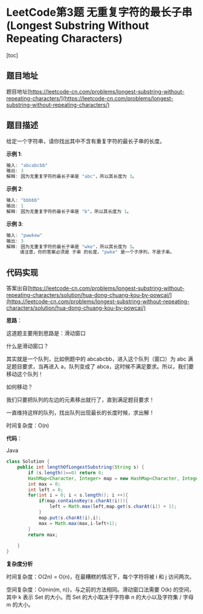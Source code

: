 # LeetCode第3题 无重复字符的最长子串(Longest Substring Without Repeating Characters)

[toc]



## 题目地址

题目地址[https://leetcode-cn.com/problems/longest-substring-without-repeating-characters/](https://leetcode-cn.com/problems/longest-substring-without-repeating-characters/) 



## 题目描述

给定一个字符串，请你找出其中不含有重复字符的最长子串的长度。

**示例 1**:

```java
输入: "abcabcbb"
输出: 3 
解释: 因为无重复字符的最长子串是 "abc"，所以其长度为 3。
```

**示例 2**:

```java
输入: "bbbbb"
输出: 1
解释: 因为无重复字符的最长子串是 "b"，所以其长度为 1。
```

**示例 3**:

```java
输入: "pwwkew"
输出: 3
解释: 因为无重复字符的最长子串是 "wke"，所以其长度为 3。
     请注意，你的答案必须是 子串 的长度，"pwke" 是一个子序列，不是子串。
```



## 代码实现

答案出自[https://leetcode-cn.com/problems/longest-substring-without-repeating-characters/solution/hua-dong-chuang-kou-by-powcai/](https://leetcode-cn.com/problems/longest-substring-without-repeating-characters/solution/hua-dong-chuang-kou-by-powcai/)



**思路**：

这道题主要用到思路是：滑动窗口

什么是滑动窗口？

其实就是一个队列，比如例题中的 abcabcbb，进入这个队列（窗口）为 abc 满足题目要求，当再进入 a，队列变成了 abca，这时候不满足要求。所以，我们要移动这个队列！

如何移动？

我们只要把队列的左边的元素移出就行了，直到满足题目要求！

一直维持这样的队列，找出队列出现最长的长度时候，求出解！

时间复杂度：O(n)



**代码**：

Java

```java
class Solution {
    public int lengthOfLongestSubstring(String s) {
        if (s.length()==0) return 0;
        HashMap<Character, Integer> map = new HashMap<Character, Integer>();
        int max = 0;
        int left = 0;
        for(int i = 0; i < s.length(); i ++){
            if(map.containsKey(s.charAt(i))){
                left = Math.max(left,map.get(s.charAt(i)) + 1);
            }
            map.put(s.charAt(i),i);
            max = Math.max(max,i-left+1);
        }
        return max;
        
    }
}
```



**复杂度分析**

时间复杂度：O(2n) = O(n)，在最糟糕的情况下，每个字符将被 i 和 j 访问两次。

空间复杂度：O(min(m, n))，与之前的方法相同。滑动窗口法需要 O(k) 的空间，其中 k 表示 Set 的大小。而 Set 的大小取决于字符串 n 的大小以及字符集 / 字母 m 的大小。


